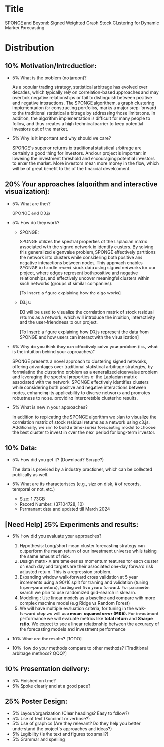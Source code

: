# Title

SPONGE and Beyond: Signed Weighted Graph Stock Clustering for Dynamic Market Forecasting

# Distribution

## 10% Motivation/Introduction:

- 5% What is the problem (no jargon)?

  As a popular trading strategy, statistical arbitrage has evolved over decades, which typically rely on correlation-based approaches and may overlook negative relationships or fail to distinguish between positive and negative interactions. The SPONGE algorithem, a graph clustering implementation for constructing portfolios, marks a major step-forward to the traditional statistical arbitrage by addressing those limitations. In addition, the algorithm implementation is difficult for many people to follow, and thus creates a high technical barrier to keep potential investors out of the market.

- 5% Why is it important and why should we care?

  SPONGE's superior returns to traditional statistical arbitrage are certainly a good thing for investors. And our project is important in lowering the investment threshold and encouraging potential investors to enter the market. More investors mean more money in the flow, which will be of great benefit to the of the financial development.

## 20% Your approaches (algorithm and interactive visualization):

- 5% What are they?

  SPONGE and D3.js

- 5% How do they work?

  - SPONGE:

    SPONGE utilizes the spectral properties of the Laplacian matrix associated with the signed network to identify clusters. By solving this generalized eigenvalue problem, SPONGE effectively partitions the network into clusters while considering both positive and negative interactions between nodes. This approach enables SPONGE to handle recent stock data using signed networks for our project, where edges represent both positive and negative relationships, and effectively uncover meaningful clusters within such networks (groups of similar companies).

    [To Insert: a figure explaining how the algo works]

  - D3.js:

    D3 will be used to visualize the correlation matrix of stock residual returns as a network, which will introduce the intuition, interactivity and the user-friendness to our project.

    [To Insert: a figure explaining how D3.js represent the data from SPONGE and how users can interact with the visualization]

- 5% Why do you think they can effectively solve your problem (i.e., what is the intuition behind your approaches)?

  SPONGE presents a novel approach to clustering signed networks, offering advantages over traditional statistical arbitrage strategies, by formulating the clustering problem as a generalized eigenvalue problem and leveraging the spectral properties of the Laplacian matrix associated with the network. SPONGE effectively identifies clusters while considering both positive and negative interactions between nodes, enhancing its applicability to diverse networks and promotes robustness to noise, providing interpretable clustering results.

- 5% What is new in your approaches?

  In addition to replicating the SPONGE algorithm we plan to visualize the correlation matrix of stock residual returns as a network using d3.js. Additionally, we aim to build a time-series forecasting model to choose the best cluster to invest in over the next period for long-term investor.

## 10% Data:

- 5% How did you get it? (Download? Scrape?)

  The data is provided by a industry practioner, which can be collected publically as well.

- 5% What are its characteristics (e.g., size on disk, # of records, temporal or not, etc.)
  - Size: 1.73GB
  - Record Number: (37104728, 10)
  - Permanant data and updated till March 2024

## [Need Help] 25% Experiments and results:

- 5% How did you evaluate your approaches?

  1. Hypothesis: Long/short mean cluster forecasting strategy can outperform the mean return of our investment universe while taking the same amount of risk.
  2. Design matrix X are time-series momentum features for each cluster on each day and targets are their associated one-day forward risk adjusted return. This is a regression problem.
  3. Expanding window walk-forward cross validation at 5 year increments using a 90/10 split for training and validation (tuning hyper-parameters), testing set five years forward. For parameter search we plan to use randomized grid-search in sklearn.
  4. Modeling : Use linear models as a baseline and compare with more complex machine model (e.g Ridge vs Random Forest)
  5. We will have multiple evaluation criteria, for tuning in the walk-forward step we will use **mean-squared error (MSE)**. For investment performance we will evaluate metrics like **total return** and **Sharpe ratio**. We expect to see a linear relationship between the accuracy of the forecasting models and investment performance

- 10% What are the results?
  [TODO]
- 10% How do your methods compare to other methods?
  [Traditional arbitrage methods? QQQ?]

## 10% Presentation delivery:

- 5% Finished on time?
- 5% Spoke clearly and at a good pace?

## 25% Poster Design:

- 5% Layout/organization (Clear headings? Easy to follow?)
- 5% Use of text (Succinct or verbose?)
- 5% Use of graphics (Are they relevant? Do they help you better understand the project's approaches and ideas?)
- 5% Legibility (Is the text and figures too small?)
- 5% Grammar and spelling
